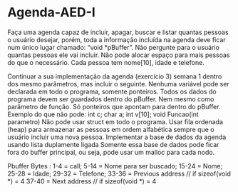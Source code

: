 # Agenda-AED-I

Faça uma agenda capaz de incluir, apagar, buscar e listar
quantas pessoas o usuário desejar, porém, toda a informação
incluída na agenda deve ficar num único lugar chamado: “void
*pBuffer”.
Não pergunte para o usuário quantas pessoas ele vai incluir.
Não pode alocar espaço para mais pessoas do que o
necessário.
Cada pessoa tem nome[10], idade e telefone.

Continuar a sua implementação da agenda (exercício 3) semana 1 dentro dos mesmo parâmetros, mas incluir o seguinte.
Nenhuma variável pode ser declarada em todo o programa, somente ponteiros. Todos os dados do programa devem ser guardados dentro do pBuffer.
Nem mesmo como parâmetro de função. Só ponteiros que apontam para dentro do pBuffer.
Exemplo do que não pode: int c; char a; int v[10];  void Funcao(int parametro)
Não pode usar struct em todo o programa.
Usar fila ordenada (heap) para armazenar as pessoas em ordem alfabética sempre que o usuário incluir uma nova pessoa.
Implementar a base de dados da agenda usando lista duplamente ligada
Somente essa base de dados pode ficar fora do buffer principal, ou seja, pode usar um malloc para cada nodo.

Pbuffer Bytes : 1-4 = call;
                 5-14 = Nome para ser buscado;
                 15-24 = Nome;
                 25-28 = Idade;
                 29-32 = Telefone;
                 33-36 = Previous address // if sizeof(void *) = 4
                 37-40 = Next address // if sizeof(void *) = 4
